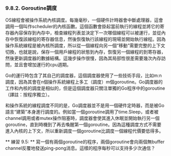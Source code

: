 ### 9.8.2. Goroutine調度

OS線程會被操作系統內核調度。每幾毫秒，一個硬件計時器會中斷處理器，這會調用一個叫作scheduler的內核函數。這個函數會掛起當前執行的線程並將它的寄存器內容保存到內存中，檢查線程列表並決定下一次哪個線程可以被運行，並從內存中恢復該線程的寄存器信息，然後恢復執行該線程的現場並開始執行線程。因為操作系統線程是被內核所調度，所以從一個線程向另一個“移動”需要完整的上下文切換，也就是說，保存一個用戶線程的狀態到內存，恢復另一個線程的到寄存器，然後更新調度器的數據結構。這幾步操作很慢，因為其局部性很差需要幾次內存訪問，並且會增加運行的cpu週期。

Go的運行時包含了其自己的調度器，這個調度器使用了一些技術手段，比如m:n調度，因為其會在n個操作系統線程上多工（調度）m個goroutine。Go調度器的工作和內核的調度是相似的，但是這個調度器只關注單獨的Go程序中的goroutine（譯註：按程序獨立）。

和操作系統的線程調度不同的是，Go調度器並不是用一個硬件定時器，而是被Go語言“建築”本身進行調度的。例如當一個goroutine調用了time.Sleep，或者被channel調用或者mutex操作阻塞時，調度器會使其進入休眠並開始執行另一個goroutine，直到時機到了再去喚醒第一個goroutine。因為這種調度方式不需要進入內核的上下文，所以重新調度一個goroutine比調度一個線程代價要低得多。

** 練習 9.5: ** 寫一個有兩個goroutine的程序，兩個goroutine會向兩個無buffer channel反覆地發送ping-pong消息。這樣的程序每秒可以支持多少次通信？
